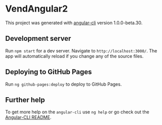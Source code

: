 # VendAngular2

This project was generated with [angular-cli](https://github.com/angular/angular-cli) version 1.0.0-beta.30.

## Development server
Run `npm start` for a dev server. Navigate to `http://localhost:3000/`. The app will automatically reload if you change any of the source files.



## Deploying to GitHub Pages

Run `ng github-pages:deploy` to deploy to GitHub Pages.

## Further help

To get more help on the `angular-cli` use `ng help` or go check out the [Angular-CLI README](https://github.com/angular/angular-cli/blob/master/README.md).
